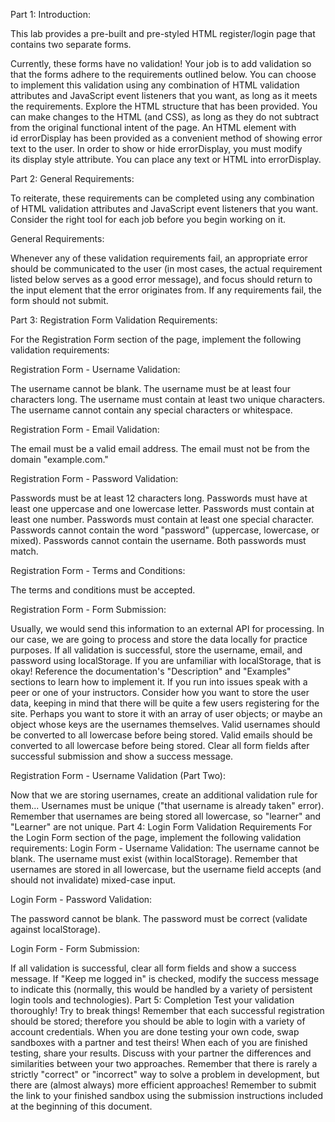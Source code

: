 Part 1: Introduction:

This lab provides a pre-built and pre-styled HTML register/login page that contains two separate forms.

Currently, these forms have no validation! 
Your job is to add validation so that the forms adhere to the requirements outlined below. 
You can choose to implement this validation using any combination of HTML validation attributes 
and JavaScript event listeners that you want, as long as it meets the requirements.
Explore the HTML structure that has been provided. 
You can make changes to the HTML (and CSS), as long as they do not subtract 
from the original functional intent of the page.
An HTML element with id errorDisplay has been provided as a convenient method of showing error text to the user.
In order to show or hide errorDisplay, you must modify its display style attribute.
You can place any text or HTML into errorDisplay.

Part 2: General Requirements:

To reiterate, these requirements can be completed using any combination of 
HTML validation attributes and JavaScript event listeners that you want. 
Consider the right tool for each job before you begin working on it.

General Requirements: 

Whenever any of these validation requirements fail, an appropriate error should be communicated to the user 
(in most cases, the actual requirement listed below serves as a good error message), 
and focus should return to the input element that the error originates from. 
If any requirements fail, the form should not submit.

Part 3: Registration Form Validation Requirements:

For the Registration Form section of the page, implement the following validation requirements:

Registration Form - Username Validation:

The username cannot be blank.
The username must be at least four characters long.
The username must contain at least two unique characters.
The username cannot contain any special characters or whitespace.

Registration Form - Email Validation:

The email must be a valid email address.
The email must not be from the domain "example.com."

Registration Form - Password Validation:

Passwords must be at least 12 characters long.
Passwords must have at least one uppercase and one lowercase letter.
Passwords must contain at least one number.
Passwords must contain at least one special character.
Passwords cannot contain the word "password" (uppercase, lowercase, or mixed).
Passwords cannot contain the username.
Both passwords must match.

Registration Form - Terms and Conditions:

The terms and conditions must be accepted.

Registration Form - Form Submission:

Usually, we would send this information to an external API for processing. 
In our case, we are going to process and store the data locally for practice purposes.
If all validation is successful, store the username, email, and password using localStorage.
If you are unfamiliar with localStorage, that is okay! 
Reference the documentation's "Description" and "Examples" sections to learn how to implement it. 
If you run into issues speak with a peer or one of your instructors.
Consider how you want to store the user data, keeping in mind that there will be 
quite a few users registering for the site. 
Perhaps you want to store it with an array of user objects; 
or maybe an object whose keys are the usernames themselves.
Valid usernames should be converted to all lowercase before being stored.
Valid emails should be converted to all lowercase before being stored.
Clear all form fields after successful submission and show a success message.

Registration Form - Username Validation (Part Two):

Now that we are storing usernames, create an additional validation rule for them...
Usernames must be unique ("that username is already taken" error). 
Remember that usernames are being stored all lowercase, so "learner" and "Learner" are not unique.
Part 4: Login Form Validation Requirements
For the Login Form section of the page, implement the following validation requirements:
Login Form - Username Validation:
The username cannot be blank.
The username must exist (within localStorage). 
Remember that usernames are stored in all lowercase, but the username field accepts
(and should not invalidate) mixed-case input.

Login Form - Password Validation:

The password cannot be blank.
The password must be correct (validate against localStorage).

Login Form - Form Submission:

If all validation is successful, clear all form fields and show a success message.
If "Keep me logged in" is checked, modify the success message to indicate this 
(normally, this would be handled by a variety of persistent login tools and technologies).
Part 5: Completion
Test your validation thoroughly! Try to break things!
Remember that each successful registration should be stored; therefore you should be able to login with a variety of account credentials.
When you are done testing your own code, swap sandboxes with a partner and test theirs!
When each of you are finished testing, share your results.
Discuss with your partner the differences and similarities between your two approaches. Remember that there is rarely a strictly "correct" or "incorrect" way to solve a problem in development, but there are (almost always) more efficient approaches!
Remember to submit the link to your finished sandbox using the submission instructions included at the beginning of this document.
